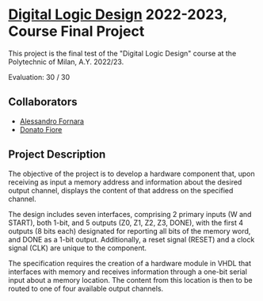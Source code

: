 
# [Digital Logic Design](https://www11.ceda.polimi.it/schedaincarico/schedaincarico/controller/scheda_pubblica/SchedaPublic.do?&evn_default=evento&c_classe=788722&polij_device_category=DESKTOP&__pj0=0&__pj1=9cc3f34aabe22aeab794c35ef361f0cf) 2022-2023, Course Final Project

This project is the final test of the "Digital Logic Design" course at the Polytechnic of Milan, A.Y. 2022/23.

Evaluation: 30 / 30

## Collaborators 
- [Alessandro Fornara](https://github.com/AlessandroFornara)
- [Donato Fiore](https://github.com/DoneyMoney)


## Project Description
The objective of the project is to develop a hardware component that, upon receiving as input a memory address and information about the desired output channel, displays the content of that address on the specified channel.

The design includes seven interfaces, comprising 2 primary inputs (W and START), both 1-bit, and 5 outputs (Z0, Z1, Z2, Z3, DONE), with the first 4 outputs (8 bits each) designated for reporting all bits of the memory word, and DONE as a 1-bit output. Additionally, a reset signal (RESET) and a clock signal (CLK) are unique to the component.

The specification requires the creation of a hardware module in VHDL that interfaces with memory and receives information through a one-bit serial input about a memory location. The content from this location is then to be routed to one of four available output channels.
